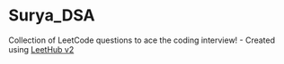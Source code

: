 # Surya_DSA
Collection of LeetCode questions to ace the coding interview! - Created using [LeetHub v2](https://github.com/arunbhardwaj/LeetHub-2.0)
